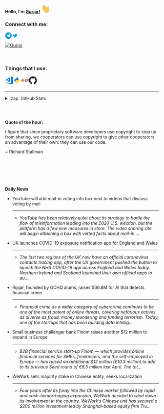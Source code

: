 #### Hello, I'm [Gurjar!](https://GurjarKing.github.io) <img src="https://raw.githubusercontent.com/ABSphreak/ABSphreak/master/gifs/Hi.gif" width="30px"></h2>


### Connect with me:

[<img align="left" alt="Gurjar | Telegram" width="22px" src="https://raw.githubusercontent.com/github/explore/80688e429a7d4ef2fca1e82350fe8e3517d3494d/topics/telegram/telegram.png" />][Telegram]
[<img align="left" alt="Gurjar | Twitter" width="22px" src="https://raw.githubusercontent.com/github/explore/80688e429a7d4ef2fca1e82350fe8e3517d3494d/topics/twitter/twitter.png" />][Twitter]
<br >
<br >
<a href="https://github.com/GurjarKing"><img src="https://komarev.com/ghpvc/?username=GurjarKing" alt="Gurjar" /></a> <br />
<br />
<br />
<!-- <br >

![](https://visitor-badge.glitch.me/badge?page_id=GurjarKing)

<br /> -->

### Things that I use:

[<img align="left" alt="Visual Studio Code" width="26px" src="https://raw.githubusercontent.com/github/explore/80688e429a7d4ef2fca1e82350fe8e3517d3494d/topics/visual-studio-code/visual-studio-code.png" />][VSCode]
[<img align="left" alt="Python" width="26px" src="https://raw.githubusercontent.com/github/explore/80688e429a7d4ef2fca1e82350fe8e3517d3494d/topics/python/python.png" />][Python]
[<img align="left" alt="Git" width="26px" src="https://raw.githubusercontent.com/github/explore/80688e429a7d4ef2fca1e82350fe8e3517d3494d/topics/git/git.png" />][Git]
[<img align="left" alt="GitHub" width="26px" src="https://raw.githubusercontent.com/github/explore/78df643247d429f6cc873026c0622819ad797942/topics/github/github.png" />][Github]

<br />
<br />

---
<details>
  <summary>:zap: GitHub Stats</summary>

<img align="left" alt="Gurjar's Github Stats" src="https://github-readme-stats.vercel.app/api?username=GurjarKing&show_icons=true&hide_border=true&count_private=true&include_all_commit=true&theme=algolia" />

</details>

<!-- ### 🔔 My latest tweet
<a href="https://twitter.com/Gurjar_King43" target="_blank">
	<img src="https://github.com/GurjarKing/GurjarKing/raw/master/tweet.png" width="70%" align="center" alt="Click to view on Twitter" title="My latest tweet, as an image"/>
</a> -->
<br>

<pre>

</pre>

**Quote of the hour:**

I figure that since proprietary software developers use copyright to stop us from sharing, we cooperators can use copyright to give other cooperators an advantage of their own: they can use our code.

~ Richard Stallman
<pre>

</pre>
<br>
<pre>


</pre>
<strong>Daily News</strong>
  
  - YouTube will add mail-in voting info box next to videos that discuss voting by mail
     <hr/>
     
      - *YouTube has been relatively quiet about its strategy to battle the flow of misinformation leading into the 2020 U.S. election, but the platform has a few new measures in store. The video sharing site will begin attaching a box with vetted facts about mail-in …*
     
  - UK launches COVID-19 exposure notification app for England and Wales
      <hr/>
      
      - *The last two regions of the UK now have an official coronavirus contacts tracing app, after the UK government pushed the button to launch the NHS COVID-19 app across England and Wales today. Northern Ireland and Scotland launched their own official apps to au…*
      
  - Ripjar, founded by GCHQ alums, raises $36.8M for AI that detects financial crime
      <hr/>
      
      - *Financial crime as a wider category of cybercrime continues to be one of the most potent of online threats, covering nefarious actives as diverse as fraud, money laundering and funding terrorism. Today, one of the startups that has been building data intellig…*
      
  - Small business challenger bank Finom raises another $12 million to expand in Europe
      <hr/>
      
      - *B2B financial service start-up Finom — which provides online financial services for SMEs, freelancers, and the self-employed in Europe — has raised an additional $12 million (€10.3 million) to add to its previous Seed round of €6.5 million last April. The tot…*
       
  - WeWork sells majority stake in Chinese entity, seeks localization
      <hr/>
       
       - *Four years after its foray into the Chinese market followed by rapid and cash-hemorrhaging expansion, WeWork decided to wind down its involvement in the country. WeWork’s Chinese unit has secured a $200 million investment led by Shanghai-based equity firm Tru…*
      

<br />

[VSCode]: https://code.visualstudio.com/
[Python]: https://www.python.org/
[Git]: https://git-scm.com/
[Github]: https://github.com/
[Telegram]: https://t.me/Gurjar_King/
[Twitter]: https://twitter.com/Gurjar_King43/
